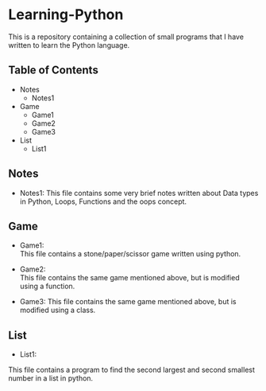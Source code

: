 # **Learning-Python**

This is a repository containing a collection of small programs that I have written to learn the Python language.

## **Table of Contents**
- Notes 
  - Notes1
- Game
  - Game1
  - Game2
  - Game3
- List
  - List1

## **Notes**
- Notes1: 
This file contains some very brief notes written about Data types in Python, Loops, Functions and the oops concept.

## **Game**  

- Game1:  
This file contains a stone/paper/scissor game written using python.    

- Game2:  
This file contains the same game mentioned above, but is modified using a function.  

- Game3: 
This file contains the same game mentioned above, but is modified using a class.  

## **List**

- List1:

This file contains a program to find the second largest and second smallest number in a list in python.





